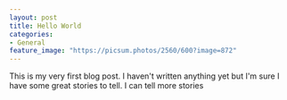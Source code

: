 ```yaml
---
layout: post
title: Hello World
categories:
- General
feature_image: "https://picsum.photos/2560/600?image=872"
---
```


This is my very first blog post. I haven't written anything yet but I'm sure I have some great stories to tell.
I can tell more stories
